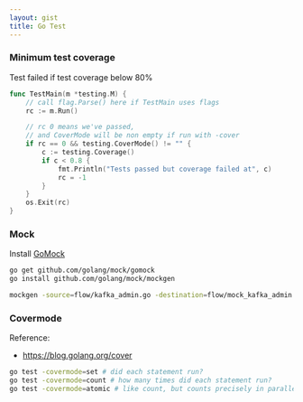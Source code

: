 ```yaml
---
layout: gist
title: Go Test
---
```


### Minimum test coverage

Test failed if test coverage below 80%
```go
func TestMain(m *testing.M) {
    // call flag.Parse() here if TestMain uses flags
    rc := m.Run()

    // rc 0 means we've passed,
    // and CoverMode will be non empty if run with -cover
    if rc == 0 && testing.CoverMode() != "" {
        c := testing.Coverage()
        if c < 0.8 {
            fmt.Println("Tests passed but coverage failed at", c)
            rc = -1
        }
    }
    os.Exit(rc)
}
```

### Mock

Install [GoMock](https://github.com/golang/mock)
```sh
go get github.com/golang/mock/gomock
go install github.com/golang/mock/mockgen
```

```sh
mockgen -source=flow/kafka_admin.go -destination=flow/mock_kafka_admin.go -package=flow
```

### Covermode

Reference:
- <https://blog.golang.org/cover>

```bash
go test -covermode=set # did each statement run? 
go test -covermode=count # how many times did each statement run?
go test -covermode=atomic # like count, but counts precisely in parallel programs
```